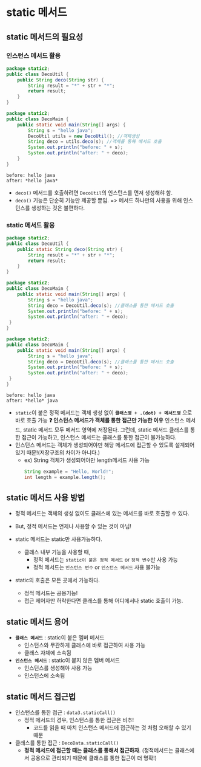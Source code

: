 # static 메서드

## static 메서드의 필요성
### 인스턴스 메서드 활용
```java
package static2;
public class DecoUtil {
	public String deco(String str) {
		String result = "*" + str + "*";
		return result;
	}
}
```
```java
package static2;
public class DecoMain {
	public static void main(String[] args) {
		String s = "hello java";
		DecoUtil utils = new DecoUtil(); //객체생성
		String deco = utils.deco(s); //객체를 통해 메서드 호출
		System.out.println("before: " + s);
		System.out.println("after: " + deco);
	}
}
```
```
before: hello java
after: *hello java*
```
- `deco()` 메서드를 호출하려면 `DecoUtil`의 인스턴스를 먼저 생성해햐 함.
- `deco()` 기능은 단순히 기능만 제공할 뿐임. => 메서드 하나만의 사용을 위해 인스턴스를 생성하는 것은 불편하다.


### static 메서드 활용
```java
package static2;
public class DecoUtil {
	public static String deco(String str) {
		String result = "*" + str + "*";
		return result;
	}
}
```
```java
package static2;
public class DecoMain {
	public static void main(String[] args) {
		String s = "hello java";
		String deco = DecoUtil.deco(s); //클래스를 통한 메서드 호출
		System.out.println("before: " + s);
		System.out.println("after: " + deco);
 }
}
```
```java
package static2;
public class DecoMain {
	public static void main(String[] args) {
		String s = "hello java";
		String deco = DecoUtil.deco(s); //클래스를 통한 메서드 호출
		System.out.println("before: " + s);
		System.out.println("after: " + deco);
 }
}
```
```
before: hello java
after: *hello* java
```
- `static`이 붙은 정적 메서드는 객체 생성 없이 **`클래스명 + .(dot) + 메서드명`** 으로 바로 호출 가능
**❓ 인스턴스 메서드가 객체를 통한 접근만 가능한 이유**
인스턴스 메서드, static 메서드 모두 메서드 영역에 저장된다. 
그런데, static 메서드 클래스를 통한 접근이 가능하고, 인스턴스 메서드는 클래스를 통한 접근이 불가능하다.
- 인스턴스 메서드는 객체가 생성되어야만 해당 메서드에 접근할 수 있도록 설계되어있기 때문!(저장구조의 차이가 아니다.)
  - ex) String 객체가 생성되어야만 length메서드 사용 가능
    ```java
    String example = "Hello, World!";
    int length = example.length();
    ```


## static 메서드 사용 방법
- 정적 메서드는 객체의 생성 없이도 클래스에 있는 메서드를 바로 호출할 수 있다.
- But, 정적 메서드는 언제나 사용할 수 있는 것이 아님!

- static 메서드는 static만 사용가능하다.
  - 클래스 내부 기능을 사용할 때,
    - 정적 메서드는 `static이 붙은 정적 메서드` or `정적 변수`만 사용 가능
    - 정적 메서드는 `인스턴스 변수` or `인스턴스 메서드` 사용 불가능
- static의 호출은 모든 곳에서 가능하다.
  - 정적 메서드는 공용기능!
  - 접근 제어자만 허락한다면 클래스를 통해 어디에서나 static 호출이 가능.

  
## static 메서드 용어
- **`클래스 메서드`** : static이 붙은 멤버 메서드
  - 인스턴스와 무관하게 클래스에 바로 접근하여 사용 가능
  - 클래스 자체에 소속됨
- **`인스턴스 메서드`** : static이 붙지 않은 멤버 메서드
  - 인스턴스를 생성해야 사용 가능
  - 인스턴스에 소속됨

## static 메서드 접근법
- 인스턴스를 통한 접근 : `data3.staticCall()`
  - 정적 메서드의 경우, 인스턴스를 통한 접근은 비추!
    - 코드를 읽을 때 마치 인스턴스 메서드에 접근하는 것 처럼 오해할 수 있기 때문
- 클래스를 통한 접근 : `DecoData.staticCall()`
  - **정적 메서드에 접근할 때는 클래스를 통해서 접근하자**. (정적메서드는 클래스에서 공용으로 관리되기 때문에 클래스를 통한 접근이 더 명확!)
